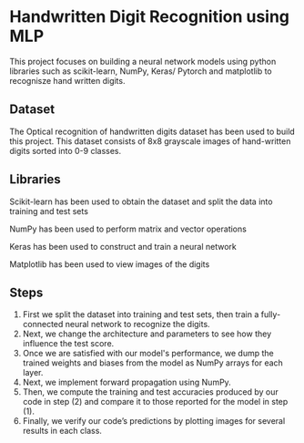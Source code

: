 # Handwritten Digit Recognition using MLP
This project focuses on building a neural network models using python libraries such as scikit-learn, NumPy, Keras/ Pytorch and matplotlib to recognisze hand written digits.

## Dataset                     
  
The Optical recognition of handwritten digits dataset has been used to build this project. This dataset consists of 8x8 grayscale images of hand-written digits sorted into 0-9 classes.

## Libraries 
Scikit-learn has been used to obtain the dataset and split the data into training and test sets

NumPy has been used to perform matrix and vector operations

Keras has been used to construct and train a neural network

Matplotlib has been used to view images of the digits


##  Steps

1. First we split the dataset into training and test sets, then train a fully-connected neural network to recognize the digits.
2. Next, we change the architecture and parameters to see how they influence the test score.
3. Once we are satisfied with our model's performance, we dump the trained weights and biases from the model as NumPy arrays for each layer.
4. Next, we implement forward propagation using NumPy.
5. Then, we compute the training and test accuracies produced by our code in step (2) and compare it to those reported for the model in step (1).
6. Finally, we verify our code’s predictions by plotting images for several results in each class.
